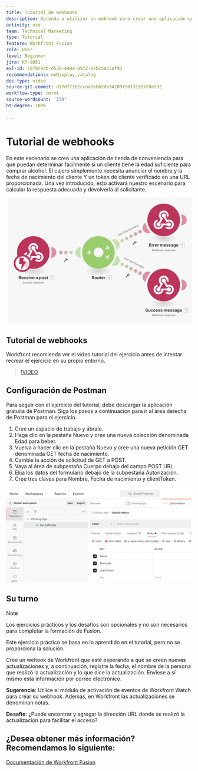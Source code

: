 ```yaml
---
title: Tutorial de webhooks
description: Aprenda a utilizar un webhook para crear una aplicación que determine si un cliente tiene la edad suficiente para comprar alcohol, todo en  [!DNL Adobe Workfront Fusion].
activity: use
team: Technical Marketing
type: Tutorial
feature: Workfront Fusion
role: User
level: Beginner
jira: KT-9051
exl-id: 7870c9db-d538-440a-8972-e7bc5ac5af93
recommendations: noDisplay,catalog
doc-type: video
source-git-commit: d17df7162ccaab6b62db34209f50131927c0a532
workflow-type: tm+mt
source-wordcount: '339'
ht-degree: 100%

---
```


# Tutorial de webhooks

En este escenario se crea una aplicación de tienda de conveniencia para que puedan determinar fácilmente si un cliente tiene la edad suficiente para comprar alcohol. El cajero simplemente necesita anunciar el nombre y la fecha de nacimiento del cliente Y un token de cliente verificado en una URL proporcionada. Una vez introducido, esto activará nuestro escenario para calcular la respuesta adecuada y devolverla al solicitante.

![Una imagen del uso del módulo de conmutación](assets/beyond-basic-modules-5.png)

## Tutorial de webhooks

Workfront recomienda ver el vídeo tutorial del ejercicio antes de intentar recrear el ejercicio en su propio entorno.

>[!VIDEO](https://video.tv.adobe.com/v/335292/?quality=12&learn=on&enablevpops)


## Configuración de Postman

Para seguir con el ejercicio del tutorial, debe descargar la aplicación gratuita de Postman. Siga los pasos a continuación para ir al área derecha de Postman para el ejercicio.

1. Cree un espacio de trabajo y ábralo.
1. Haga clic en la pestaña Nuevo y cree una nueva colección denominada Edad para beber.
1. Vuelva a hacer clic en la pestaña Nuevo y cree una nueva petición GET denominada GET fecha de nacimiento.
1. Cambie la acción de solicitud de GET a POST.
1. Vaya al área de subpestaña Cuerpo debajo del campo POST URL.
1. Elija los datos del formulario debajo de la subpestaña Autorización.
1. Cree tres claves para Nombre, Fecha de nacimiento y clientToken.

![Una imagen del uso del módulo de conmutación](assets/beyond-basic-modules-6.png)

## Su turno

>[!NOTE]
>
>Los ejercicios prácticos y los desafíos son opcionales y no son necesarios para completar la formación de Fusion.

Este ejercicio práctico se basa en lo aprendido en el tutorial, pero no se proporciona la solución.

Cree un wehook de Workfront que esté esperando a que se creen nuevas actualizaciones y, a continuación, registre la fecha, el nombre de la persona que realizó la actualización y lo que dice la actualización. Envíese a sí mismo esta información por correo electrónico.

**Sugerencia**: Utilice el módulo de activación de eventos de Workfront Watch para crear su webhook. Además, en Workfront las actualizaciones se denominan notas.

**Desafío**: ¿Puede encontrar y agregar la dirección URL donde se realizó la actualización para facilitar el acceso?


## ¿Desea obtener más información? Recomendamos lo siguiente:

[Documentación de Workfront Fusion](https://experienceleague.adobe.com/docs/workfront/using/adobe-workfront-fusion/workfront-fusion-2.html?lang=es)
